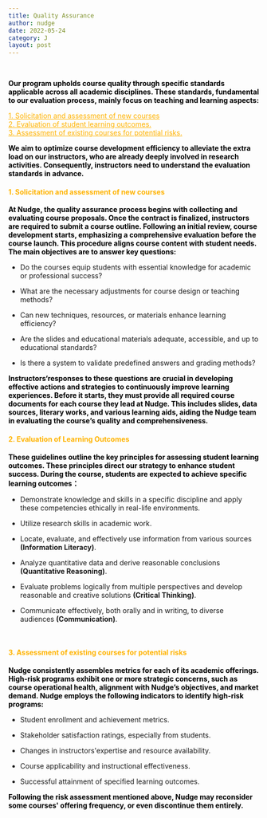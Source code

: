 ```yaml
---
title: Quality Assurance
author: nudge
date: 2022-05-24
category: J
layout: post
---
```


<br>

<span style="color: black; font-weight:bold;">Our program upholds course quality through specific standards applicable across all academic disciplines. These standards, fundamental to our evaluation process, mainly focus on teaching and learning aspects:</span>

<span style="color:#ffb300;">
<u>1. Solicitation and assessment of new courses </u> <br>
<u>2. Evaluation of student learning outcomes. </u> <br>
<u>3. Assessment of existing courses for potential risks. </u></span> 

<span style="color: black; font-weight:bold;">We aim to optimize course development efficiency to alleviate the extra load on our instructors, who are already deeply involved in research activities. Consequently, instructors need to understand the evaluation standards in advance.</span>
<br>

#### <span style="color:#ffb300; font-weight:bold;">1.	Solicitation and assessment of new courses</span>

<span style="color: black; font-weight:bold;">At Nudge, the quality assurance process begins with collecting and evaluating course proposals. Once the contract is finalized, instructors are required to submit a course outline. Following an initial review, course development starts, emphasizing a comprehensive evaluation before the course launch. This procedure aligns course content with student needs. The main objectives are to answer key questions:</span>

- Do the courses equip students with essential knowledge for academic or professional success?

- What are the necessary adjustments for course design or teaching methods? 

- Can new techniques, resources, or materials enhance learning efficiency? 

- Are the slides and educational materials adequate, accessible, and up to educational standards? 

- Is there a system to validate predefined answers and grading methods?

<span style="color: black; font-weight:bold;">Instructors‘responses to these questions are crucial in developing effective actions and strategies to continuously improve learning experiences. Before it starts, they must provide all required course documents for each course they lead at Nudge. This includes slides, data sources, literary works, and various learning aids, aiding the Nudge team in evaluating the course’s quality and comprehensiveness.</span>
<br>

#### <span style="color:#ffb300; font-weight:bold;">2. Evaluation of Learning Outcomes</span>

<span style="color: black; font-weight:bold;">These guidelines outline the key principles for assessing student learning outcomes. These principles direct our strategy to enhance student success. During the course, students are expected to achieve specific learning outcomes：</span>
  
- Demonstrate knowledge and skills in a specific discipline and apply these competencies ethically in real-life environments. 

- Utilize research skills in academic work.
  
- Locate, evaluate, and effectively use information from various sources **(Information Literacy)**.
  
- Analyze quantitative data and derive reasonable conclusions **(Quantitative Reasoning)**. 
  
- Evaluate problems logically from multiple perspectives and develop reasonable and creative solutions **(Critical Thinking)**.

- Communicate effectively, both orally and in writing, to diverse audiences **(Communication)**.

<br>

#### <span style="color:#ffb300; font-weight:bold;">3. Assessment of existing courses for potential risks</span>

<span style="color: black; font-weight:bold;">Nudge consistently assembles metrics for each of its academic offerings. High-risk programs exhibit one or more strategic concerns, such as course operational health, alignment with Nudge’s objectives, and market demand. Nudge employs the following indicators to identify high-risk programs:</span>

- Student enrollment and achievement metrics.

- Stakeholder satisfaction ratings, especially from students.

- Changes in instructors'expertise and resource availability.

- Course applicability and instructional effectiveness.

- Successful attainment of specified learning outcomes. 

<span style="color: black; font-weight:bold;">Following the risk assessment mentioned above, Nudge may reconsider some courses' offering frequency, or even discontinue them entirely.</span>


<br>
<br>
